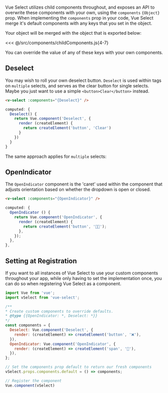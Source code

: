 Vue Select utilizes child components throughout, and exposes an API to overwrite these components 
with your own, using the `components` `{Object}` prop. When implementing the `components` prop in 
your code, Vue Select merge it's default components with any keys that you set in the object.

Your object will be merged with the object that is exported below:
                   
<<< @/src/components/childComponents.js{4-7}

You can override the value of any of these keys with your own components.

## Deselect <Badge text="v3.1.0+" />

You may wish to roll your own deselect button. `Deselect` is used within tags on 
`multiple` selects, and serves as the clear button for single selects. Maybe you just want to use
a simple `<button>Clear</button>` instead.

```html
<v-select :components="{Deselect}" />
``` 

```js
computed: {
  Deselect() {
    return Vue.component('Deselect', {
      render (createElement) {
        return createElement('button', 'Clear')
      }
    })
  }
}
```

<ClearButtonOverride />

The same approach applies for `multiple` selects:

<MultipleClearButtonOverride />

## OpenIndicator  <Badge text="v3.1.0+" />

The `OpenIndicator` component is the 'caret' used within the component that adjusts orientation
based on whether the dropdown is open or closed.

```html
<v-select :components="{OpenIndicator}" />
```
```js
computed: {
  OpenIndicator () {
    return Vue.component('OpenIndicator', {
      render (createElement) {
        return createElement('button', '🤘🏻');
      },
    });
  },
},
```

<OpenIndicatorOverride />

## Setting at Registration

If you want to all instances of Vue Select to use your custom components throughout your app, while
only having to set the implementation once, you can do so when registering Vue Select as a component.

```js
import Vue from 'vue';
import vSelect from 'vue-select';

/**
* Create custom components to override defaults.
* @type {{OpenIndicator: *, Deselect: *}}
*/
const components = {
  Deselect: Vue.component('Deselect', {
    render: (createElement) => createElement('button', '❌'),
  }),
  OpenIndicator: Vue.component('OpenIndicator', {
    render: (createElement) => createElement('span', '🔽'),
  }),
};

// Set the components prop default to return our fresh components 
vSelect.props.components.default = () => components;

// Register the component
Vue.component(vSelect)
```

<CustomComponentRegistration />


